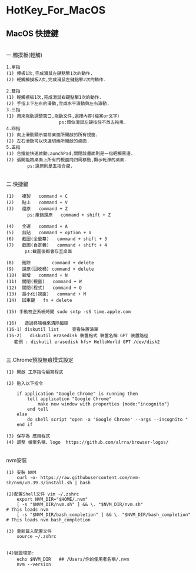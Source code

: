 # HotKey_For_MacOS

<h2>MacOS 快捷鍵</h2>

<br>一.觸摸板(輕觸)

	1.單指
	(1) 摸板1次,完成滑鼠左鍵點擊1次的動作.
	(2) 輕觸觸摸板2次,完成滑鼠左鍵點擊2次的動作.
     
	2.雙指
	(1) 輕觸摸板1次,完成滑鼠右鍵點擊1次的動作.
	(2) 手指上下左右的滑動,完成水平滾動與左右滾動.
	3.三指
	(1) 用來拖動調整窗口,拖動文件,選擇內容(檔案or文字）
						ps:類似滑鼠左鍵按住不放去拖曳.
	4.四指
	(1) 向上滑動顯示當前桌面所開啟的所有視窗.
	(2) 左右滑動可以快速切換所開啟的桌面.
	5.五指
	(1) 合攏能快速啟動LaunchPad,關閉該畫面則是一指輕觸黑邊.
	(2) 張開能將桌面上所有的視窗向四周移動,顯示乾淨的桌面.
			ps:還原則是五指合攏.

<br>二.快捷鍵

	(1)   複製   command + C
	(2)   貼上   command + V
	(3)   還原   command + Z   
			ps:撤銷還原   command + shift + Z
     
	(4)   全選   command + A   
	(5)   剪貼   command + option + V   
	(6)   截圖(全螢幕)   command + shift + 3    
	(7)   截圖(自定義)   command + shift + 4    
	       ps:截圖後都會存至桌面
     
	(8)   刪除        command + delete   
	(9)   還原(回收桶) command + delete
	(10)  新增   command + N   
	(11)  關閉(視窗)   command + W
	(12)  關閉(程式)   command + Q
	(13)  最小化(視窗)   command + M
	(14)  回車鍵   fn + delete

	(15) 手動校正系統時間 sudo sntp -sS time.apple.com

	(16)   透過終端機來清除磁碟  
	(16-1) diskutil list     查看裝置清單
	(16-2)   diskutil erasedisk 裝置格式 裝置名稱 GPT 裝置路徑
	   範例 : diskutil erasedisk hfs+ HelloWorld GPT /dev/disk2

<br>三.Chrome預設無痕模式設定
	
	(1) 開啟 工序指令編寫程式

	(2) 貼入以下指令
	
		if application "Google Chrome" is running then
			tell application "Google Chrome"
				make new window with properties {mode:"incognito"}
			end tell
		else
			do shell script "open -a 'Google Chrome' --args --incognito "
		end if

	(3) 保存為 應用程式
	(4) 調整 檔案名稱、logo  https://github.com/alrra/browser-logos/

<br>nvm安裝

	(1) 安裝 NVM
		curl -o- https://raw.githubusercontent.com/nvm-sh/nvm/v0.39.3/install.sh | bash
	
	(2)配置Shell文件 vim ~/.zshrc
		export NVM_DIR="$HOME/.nvm"
		[ -s "$NVM_DIR/nvm.sh" ] && \. "$NVM_DIR/nvm.sh"                    # This loads nvm
		[ -s "$NVM_DIR/bash_completion" ] && \. "$NVM_DIR/bash_completion"  # This loads nvm bash_completion
	
	(3) 重新載入配置文件
		source ~/.zshrc


	(4)驗證環節:
		echo $NVM_DIR   ## /Users/你的使用者名稱/.nvm
		nvm --version